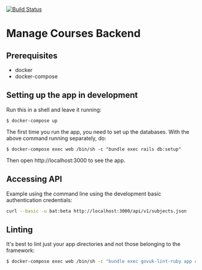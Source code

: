 [![Build Status](https://travis-ci.org/DFE-Digital/manage-courses-backend.svg?branch=master)](https://travis-ci.org/DFE-Digital/manage-courses-backend)

# Manage Courses Backend

## Prerequisites

- docker
- docker-compose

## Setting up the app in development

Run this in a shell and leave it running:

```
$ docker-compose up
```

The first time you run the app, you need to set up the databases. With the above command running separately, do:

```
$ docker-compose exec web /bin/sh -c "bundle exec rails db:setup"
```

Then open http://localhost:3000 to see the app.

## Accessing API

Example using the command line using the development basic authentication credentials:

```bash
curl --basic -u bat:beta http://localhost:3000/api/v1/subjects.json
```

## Linting

It's best to lint just your app directories and not those belonging to the framework:

```bash
$ docker-compose exec web /bin/sh -c "bundle exec govuk-lint-ruby app config db lib spec --format clang"
```
